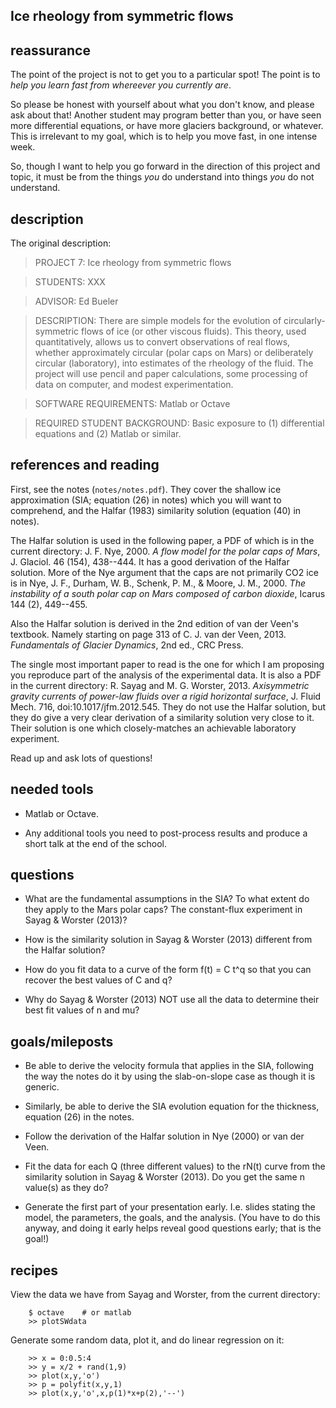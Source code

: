 
Ice rheology from symmetric flows
---------------------------------


reassurance
-----------

The point of the project is not to get you to a particular spot!  The point is to _help you learn fast from whereever you currently are_.

So please be honest with yourself about what you don't know, and please ask about that!  Another student may program better than you, or have seen more differential equations, or have more glaciers background, or whatever.  This is irrelevant to my goal, which is to help you move fast, in one intense week.

So, though I want to help you go forward in the direction of this project and topic, it must be from the things _you_ do understand into things _you_ do not understand.


description
-----------

The original description:

> PROJECT 7:  Ice rheology from symmetric flows

> STUDENTS: XXX

> ADVISOR: Ed Bueler

> DESCRIPTION:  There are simple models for the evolution of circularly-symmetric flows of ice (or other viscous fluids).  This theory, used quantitatively, allows us to convert observations of real flows, whether approximately circular (polar caps on Mars) or deliberately circular (laboratory), into estimates of the rheology of the fluid.  The project will use pencil and paper calculations, some processing of data on computer, and modest experimentation.

> SOFTWARE REQUIREMENTS: Matlab or Octave

> REQUIRED STUDENT BACKGROUND: Basic exposure to (1) differential equations and (2) Matlab or similar.


references and reading
----------------------

First, see the notes (`notes/notes.pdf`).  They cover the shallow ice approximation (SIA; equation (26) in notes) which you will want to comprehend, and the Halfar (1983) similarity solution (equation (40) in notes).

The Halfar solution is used in the following paper, a PDF of which is in the current directory: J. F. Nye, 2000. _A flow model for the polar caps of Mars_, J. Glaciol. 46 (154), 438--444.  It has a good derivation of the Halfar solution.  More of the Nye argument that the caps are not primarily CO2 ice is in Nye, J. F., Durham, W. B., Schenk, P. M., & Moore, J. M., 2000. _The instability of a south polar cap on Mars composed of carbon dioxide_, Icarus 144 (2), 449--455.

Also the Halfar solution is derived in the 2nd edition of van der Veen's textbook.  Namely starting on page 313 of C. J. van der Veen, 2013. _Fundamentals of Glacier Dynamics_, 2nd ed., CRC Press.

The single most important paper to read is the one for which I am proposing you reproduce part of the analysis of the experimental data.  It is also a PDF in the current directory:  R. Sayag and M. G. Worster, 2013. _Axisymmetric gravity currents of power-law fluids over a rigid horizontal surface_, J. Fluid Mech. 716, doi:10.1017/jfm.2012.545.  They do not use the Halfar solution, but they do give a very clear derivation of a similarity solution very close to it.  Their solution is one which closely-matches an achievable laboratory experiment.

Read up and ask lots of questions!


needed tools
------------

* Matlab or Octave.

* Any additional tools you need to post-process results and produce a short talk at the end of the school.


questions
---------

* What are the fundamental assumptions in the SIA?  To what extent do they apply to the Mars polar caps?  The constant-flux experiment in Sayag & Worster (2013)?

* How is the similarity solution in Sayag & Worster (2013) different from the Halfar solution?

* How do you fit data to a curve of the form  f(t) = C t^q  so that you can recover the best values of C and q?

* Why do Sayag & Worster (2013) NOT use all the data to determine their best fit values of n and mu?

goals/mileposts
---------------

* Be able to derive the velocity formula that applies in the SIA, following the way the notes do it by using the slab-on-slope case as though it is generic.

* Similarly, be able to derive the SIA evolution equation for the thickness, equation (26) in the notes.

* Follow the derivation of the Halfar solution in Nye (2000) or van der Veen.

* Fit the data for each Q (three different values) to the rN(t) curve from the similarity solution in Sayag & Worster (2013).  Do you get the same n value(s) as they do?

* Generate the first part of your presentation early.  I.e. slides stating the model, the parameters, the goals, and the analysis.  (You have to do this anyway, and doing it early helps reveal good questions early; that is the goal!)


recipes
-------

View the data we have from Sayag and Worster, from the current directory:

        $ octave    # or matlab
        >> plotSWdata

Generate some random data, plot it, and do linear regression on it:

        >> x = 0:0.5:4
        >> y = x/2 + rand(1,9)
        >> plot(x,y,'o')
        >> p = polyfit(x,y,1)
        >> plot(x,y,'o',x,p(1)*x+p(2),'--')

